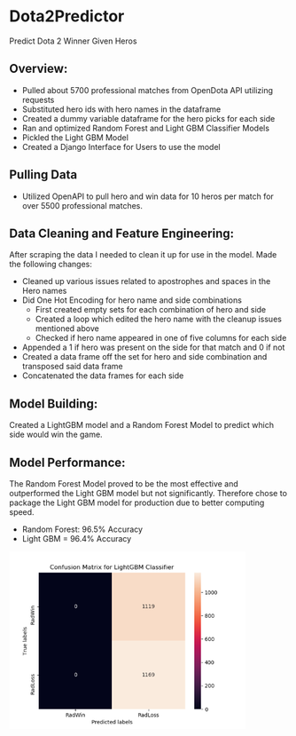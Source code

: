 # Dota2Predictor
Predict Dota 2 Winner Given Heros

## Overview:
* Pulled about 5700 professional matches from OpenDota API utilizing requests
* Substituted hero ids with hero names in the dataframe
* Created a dummy variable dataframe for the hero picks for each side
* Ran and optimized Random Forest and Light GBM Classifier Models
* Pickled the Light GBM Model
* Created a Django Interface for Users to use the model

## Pulling Data  
* Utilized OpenAPI to pull hero and win data for 10 heros per match for over 5500 professional matches.

## Data Cleaning and Feature Engineering:
After scraping the data I needed to clean it up for use in the model. Made the following changes:  
* Cleaned up various issues related to apostrophes and spaces in the Hero names
* Did One Hot Encoding for hero name and side combinations
  * First created empty sets for each combination of hero and side
  * Created a loop which edited the hero name with the cleanup issues mentioned above
  * Checked if hero name appeared in one of five columns for each side
* Appended a 1 if hero was present on the side for that match and 0 if not
* Created a data frame off the set for hero and side combination and transposed said data frame
* Concatenated the data frames for each side

## Model Building:  
Created a LightGBM model and a Random Forest Model to predict which side would win the game.

## Model Performance:  
The Random Forest Model proved to be the most effective and outperformed the Light GBM model but not significantly. Therefore chose to package the Light GBM model for production due to better computing speed.  
* Random Forest: 96.5% Accuracy
* Light GBM = 96.4% Accuracy
<img src="/LightGBM.png" width=426 height=320> 

